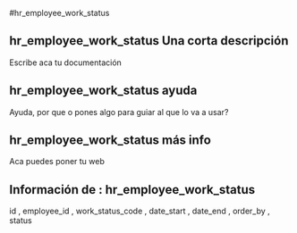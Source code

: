 #hr_employee_work_status
## hr_employee_work_status Una corta descripción
Escribe aca tu documentación

## hr_employee_work_status ayuda
Ayuda, por que o pones algo para guiar al que lo va a usar?

## hr_employee_work_status más info
Aca puedes poner tu web

## Información de : hr_employee_work_status 
id , 
  employee_id , 
  work_status_code , 
  date_start , 
  date_end , 
  order_by , 
  status 
  